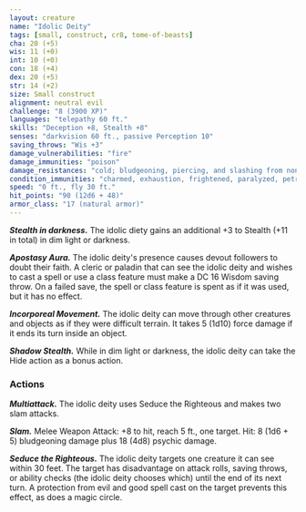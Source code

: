 ```yaml
---
layout: creature
name: "Idolic Deity"
tags: [small, construct, cr8, tome-of-beasts]
cha: 20 (+5)
wis: 11 (+0)
int: 10 (+0)
con: 18 (+4)
dex: 20 (+5)
str: 14 (+2)
size: Small construct
alignment: neutral evil
challenge: "8 (3900 XP)"
languages: "telepathy 60 ft."
skills: "Deception +8, Stealth +8"
senses: "darkvision 60 ft., passive Perception 10"
saving_throws: "Wis +3"
damage_vulnerabilities: "fire"
damage_immunities: "poison"
damage_resistances: "cold; bludgeoning, piercing, and slashing from nonmagical weapons"
condition_immunities: "charmed, exhaustion, frightened, paralyzed, petrified, poisoned"
speed: "0 ft., fly 30 ft."
hit_points: "90 (12d6 + 48)"
armor_class: "17 (natural armor)"
---
```


***Stealth in darkness.*** The idolic diety gains an additional +3 to Stealth (+11 in total) in dim light or darkness.

***Apostasy Aura.*** The idolic deity's presence causes devout followers to doubt their faith. A cleric or paladin that can see the idolic deity and wishes to cast a spell or use a class feature must make a DC 16 Wisdom saving throw. On a failed save, the spell or class feature is spent as if it was used, but it has no effect.

***Incorporeal Movement.*** The idolic deity can move through other creatures and objects as if they were difficult terrain. It takes 5 (1d10) force damage if it ends its turn inside an object.

***Shadow Stealth.*** While in dim light or darkness, the idolic deity can take the Hide action as a bonus action.

### Actions

***Multiattack.*** The idolic deity uses Seduce the Righteous and makes two slam attacks.

***Slam.*** Melee Weapon Attack: +8 to hit, reach 5 ft., one target. Hit: 8 (1d6 + 5) bludgeoning damage plus 18 (4d8) psychic damage.

***Seduce the Righteous.*** The idolic deity targets one creature it can see within 30 feet. The target has disadvantage on attack rolls, saving throws, or ability checks (the idolic deity chooses which) until the end of its next turn. A protection from evil and good spell cast on the target prevents this effect, as does a magic circle.

